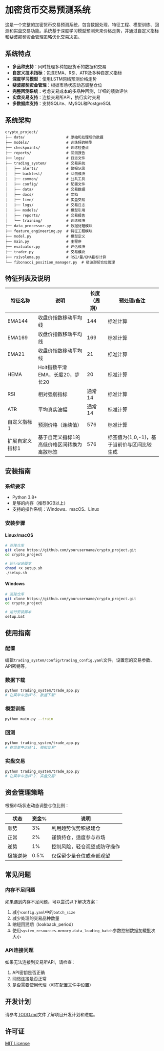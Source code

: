 # 加密货币交易预测系统

这是一个完整的加密货币交易预测系统，包含数据处理、特征工程、模型训练、回测和实盘交易功能。系统基于深度学习模型预测未来价格走势，并通过自定义指标和斐波那契资金管理策略优化交易决策。

## 系统特点

- **多品种支持**：同时处理多种加密货币的数据和交易
- **自定义技术指标**：包含EMA、RSI、ATR及多种自定义指标
- **深度学习模型**：使用LSTM网络预测价格走势
- **斐波那契资金管理**：根据市场状态动态调整仓位
- **完整回测系统**：考虑交易成本的多品种回测，详细的绩效评估
- **实盘交易支持**：连接交易所API，执行实时交易
- **多数据库支持**：支持SQLite、MySQL和PostgreSQL

## 系统架构

```
crypto_project/
├── data/                   # 原始和处理后的数据
├── models/                 # 训练好的模型
├── checkpoints/            # 训练检查点
├── reports/                # 回测报告
├── logs/                   # 日志文件
├── trading_system/         # 交易系统
│   ├── alerts/             # 警报记录
│   ├── backtest/           # 回测模块
│   ├── common/             # 公共工具
│   ├── config/             # 配置文件
│   ├── data/               # 交易数据
│   ├── docs/               # 文档
│   ├── live/               # 实盘交易
│   ├── logs/               # 交易日志
│   ├── models/             # 模型引用
│   ├── reports/            # 交易报告
│   └── training/           # 训练模块
├── data_processor.py       # 数据处理模块
├── feature_engineering.py  # 特征工程模块
├── model.py                # 模型定义
├── main.py                 # 主程序
├── evaluator.py            # 评估模块
├── trader.py               # 交易模块
├── rsivolema.py            # RSI/量/EMA指标计算
└── fibonacci_position_manager.py  # 斐波那契仓位管理
```

## 特征列表及说明

| 特征名称     | 说明                       | 长度（周期） | 预处理/备注                    |
| -------- | ------------------------ | ------ | ------------------------- |
| EMA144   | 收盘价指数移动平均线               | 144    | 标准计算                      |
| EMA169   | 收盘价指数移动平均线               | 169    | 标准计算                      |
| EMA21    | 收盘价指数移动平均线               | 21     | 标准计算                      |
| HEMA     | Holt指数平滑EMA，长度20，步长20    | 20     | 标准计算                      |
| RSI      | 相对强弱指标                   | 通常14   | 标准计算                      |
| ATR      | 平均真实波幅                   | 通常14   | 标准计算                      |
| 自定义指标1   | 预测价格（连续值）                | 576    | 标准计算                      |
| 扩展自定义指标1 | 基于自定义指标1的高低价格区间转换为离散标签   | 576    | 标签值为{1,0,-1}，基于当前价与区间比较生成 |

## 安装指南

### 系统要求

- Python 3.8+
- 足够的内存（推荐8GB以上）
- 支持的操作系统：Windows、macOS、Linux

### 安装步骤

#### Linux/macOS

```bash
# 克隆仓库
git clone https://github.com/yourusername/crypto_project.git
cd crypto_project

# 运行安装脚本
chmod +x setup.sh
./setup.sh
```

#### Windows

```bash
# 克隆仓库
git clone https://github.com/yourusername/crypto_project.git
cd crypto_project

# 运行安装脚本
setup.bat
```

## 使用指南

### 配置

编辑`trading_system/config/trading_config.yaml`文件，设置您的交易参数、API密钥等。

### 数据下载

```bash
python trading_system/trade_app.py
# 在菜单中选择"6. 数据下载"
```

### 模型训练

```bash
python main.py --train
```

### 回测

```bash
python trading_system/trade_app.py
# 在菜单中选择"1. 模拟交易"
```

### 实盘交易

```bash
python trading_system/trade_app.py
# 在菜单中选择"2. 实盘交易"
```

## 资金管理策略

根据市场状态动态调整仓位比例：

| 状态   | 资金% | 说明                   |
|------|-----|----------------------|
| 顺势   | 3%  | 利用趋势优势积极建仓           |
| 正常   | 2%  | 谨慎持仓，适度参与市场         |
| 逆势   | 1%  | 控制风险，轻仓观望或防守操作     |
| 极端逆势 | 0.5% | 仅保留少量仓位或全部观望 |

## 常见问题

### 内存不足问题

如果遇到内存不足问题，可以尝试以下解决方案：

1. 减小`config.yaml`中的`batch_size`
2. 减少处理的交易品种数量
3. 缩短回溯期（lookback_period）
4. 使用`system_resources.memory.data_loading_batch`参数控制数据加载批次大小

### API连接问题

如果无法连接到交易所API，请检查：

1. API密钥是否正确
2. 网络连接是否正常
3. 是否需要使用代理（可在配置文件中设置）

## 开发计划

请参考[TODO.md](TODO.md)文件了解项目开发计划和进度。

## 许可证

[MIT License](LICENSE)
